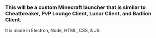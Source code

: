 <h3>This will be a custom Minecraft launcher that is similar to Cheatbreaker, PvP Lounge Client, Lunar Client, and Badlion Client.</h3>

It is made in Electron, Node, HTML, CSS, & JS.
